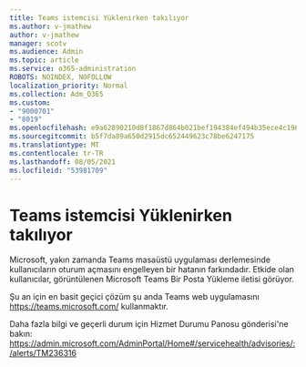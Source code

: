 ```yaml
---
title: Teams istemcisi Yüklenirken takılıyor
ms.author: v-jmathew
author: v-jmathew
manager: scotv
ms.audience: Admin
ms.topic: article
ms.service: o365-administration
ROBOTS: NOINDEX, NOFOLLOW
localization_priority: Normal
ms.collection: Adm_O365
ms.custom:
- "9000701"
- "8019"
ms.openlocfilehash: e9a62890210d8f1867d864b021bef194384ef494b35ece4c1962e4f33ac53272
ms.sourcegitcommit: b5f7da89a650d2915dc652449623c78be6247175
ms.translationtype: MT
ms.contentlocale: tr-TR
ms.lasthandoff: 08/05/2021
ms.locfileid: "53981709"
---
```

# <a name="teams-client-is-stuck-on-loading"></a>Teams istemcisi Yüklenirken takılıyor

Microsoft, yakın zamanda Teams masaüstü uygulaması derlemesinde kullanıcıların oturum açmasını engelleyen bir hatanın farkındadır. Etkide olan kullanıcılar, görüntülenen Microsoft Teams Bir Posta Yükleme iletisi görüyor.

Şu an için en basit geçici çözüm şu anda Teams web uygulamasını <https://teams.microsoft.com/> kullanmaktır.

Daha fazla bilgi ve geçerli durum için Hizmet Durumu Panosu gönderisi'ne bakın: <https://admin.microsoft.com/AdminPortal/Home#/servicehealth/advisories/:/alerts/TM236316>
